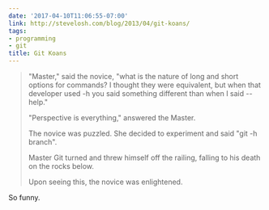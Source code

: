 ```yaml
---
date: '2017-04-10T11:06:55-07:00'
link: http://stevelosh.com/blog/2013/04/git-koans/
tags:
- programming
- git
title: Git Koans
---
```


>"Master," said the novice, "what is the nature of long and short options for commands? I thought they were equivalent, but when that developer used -h you said something different than when I said --help."
>
>"Perspective is everything," answered the Master.
>
>The novice was puzzled. She decided to experiment and said "git -h branch".
>
>Master Git turned and threw himself off the railing, falling to his death on the rocks below.
>
>Upon seeing this, the novice was enlightened.

So funny.
